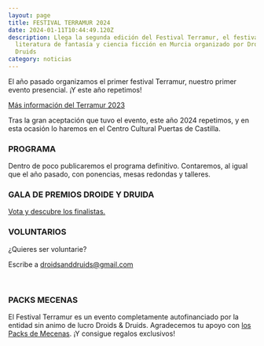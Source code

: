 ```yaml
---
layout: page
title: FESTIVAL TERRAMUR 2024
date: 2024-01-11T10:44:49.120Z
description: Llega la segunda edición del Festival Terramur, el festival de
  literatura de fantasía y ciencia ficción en Murcia organizado por Droids &
  Druids
category: noticias
---
```

El año pasado organizamos el primer festival Terramur, nuestro primer evento presencial. ¡Y este año repetimos!

[Más información del Terramur 2023](/noticias/2023/01/07/llega-el-festival-terramur.html)

Tras la gran aceptación que tuvo el evento, este año 2024 repetimos, y en esta ocasión lo haremos en el Centro Cultural Puertas de Castilla.

### PROGRAMA

Dentro de poco publicaremos el programa definitivo. Contaremos, al igual que el año pasado, con ponencias, mesas redondas y talleres.

### GALA DE PREMIOS DROIDE Y DRUIDA

[V﻿ota y descubre los finalistas.](https://droidsanddruids.com/blog/2024/02/07/premios-terramur-2023-los-premios-droide-y-druida)

### VOLUNTARIOS

¿Quieres ser voluntarie?

E﻿scribe a droidsanddruids@gmail.com

[﻿](https://forms.gle/b5kX2Mbojyiu5y8o8)[](https://forms.gle/b5kX2Mbojyiu5y8o8)

### PACKS MECENAS

E﻿l Festival Terramur es un evento completamente autofinanciado por la entidad sin animo de lucro Droids & Druids. Agradecemos tu apoyo con [los Packs de Mecenas](https://droidsanddruids.sumupstore.com/producto/pack-mecenas-terramur). ¡Y consigue regalos exclusivos!